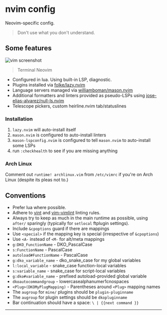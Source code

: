 # nvim config

Neovim-specific config.

> Don't use what you don't understand.

## Some features

![vim screenshot][screenshot]
> Terminal Neovim

- Configured in lua. Using built-in LSP, diagnostic.
- Plugins installed via [folke/lazy.nvim](https://github.com/folke/lazy.nvim)
- Language servers managed via
  [williamboman/mason.nvim](https://github.com/williamboman/mason.nvim)
- Additional formatters and linters provided as pseudo-LSPs using
  [jose-elias-alvarez/null-ls.nvim](https://github.com/jose-elias-alvarez/null-ls.nvim)
- Telescope pickers, custom heirline.nvim tab/statuslines

### Installation

1. `lazy.nvim` will auto-install itself
1. `mason.nvim` is configured to auto-install linters
1. `mason-lspconfig.nvim` is configured to tell `mason.nvim` to auto-install
   some LSPs
1. run `:checkhealth` to see if you are missing anything

### Arch Linux

Comment out `runtime! archlinux.vim` from `/etc/vimrc` if you're on Arch Linux
(despite its pleas not to.)

## Conventions

- Prefer lua where possible.
- Adhere to [vint](https://github.com/Kuniwak/vint) and
  [vim-vimlint](https://github.com/syngan/vim-vimlint) linting rules.
- Always try to keep as much in the main runtime as possible, using `after/`
  sparingly (typically for `setlocal` ftplugin settings).
- Include `&cpoptions` guard if there are mappings
- Use `<special>` if the mapping key is special (irrespective of `&cpoptions`)
- Use `<A-` instead of `<M-` for alt/meta mappings
- `g:DKO_FunctionName` - DKO_PascalCase
- `s:FunctionName` - PascalCase
- `autoload#FunctionName` - PascalCase
- `g:dko_variable_name` - dko_snake_case for my global variables
- `l:local_variable` - snake_case function-local variables
- `s:variable_name` - snake_case for script-local variables
- `g:dko#variable_name` - prefixed autoload-provided global variable
- `dkoautocommandgroup` - lowercasealphanumer1cnospaces
- `<Plug>(DKOMyPlugMapping)` - Parentheses around `<Plug>` mapping names
- The `augroup` for `mine/` plugins should be `plugin-pluginname`
- The `augroup` for plugin settings should be `dkopluginname`
- Bar continuation should have a space: `\ | {{next command }}`

----

[screenshot]: https://raw.githubusercontent.com/davidosomething/dotfiles/d759d42f59b4f2be66aa6957bfd595e90096e223/meta/vim-potatonuc.png
